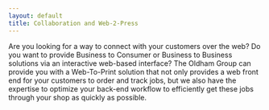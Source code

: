 ```yaml
---
layout: default
title: Collaboration and Web-2-Press
---
```

Are you looking for a way to connect with your customers over the web? Do you want to provide Business to Consumer or Business to Business solutions via an interactive web-based interface? The Oldham Group can provide you with a Web-To-Print solution that not only provides a web front end for your customers to order and track jobs, but we also have the expertise to optimize your back-end workflow to efficiently get these jobs through your shop as quickly as possible.

